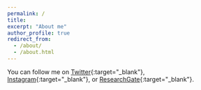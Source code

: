 ```yaml
---
permalink: /
title:
excerpt: "About me"
author_profile: true
redirect_from:
  - /about/
  - /about.html
---
```


You can follow me on [Twitter](https://twitter.com/S_Olascoaga){:target="_blank"}, [Instagram](https://www.instagram.com/sebascoaga/){:target="_blank"}, or [ResearchGate](https://www.researchgate.net/profile/Sebastian_Sandoval-Olascoaga){:target="_blank"}.

